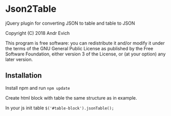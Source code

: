 # Json2Table
jQuery plugin for converting JSON to table and table to JSON

Copyright (C) 2018 Andr Evich

This program is free software: you can redistribute it and/or modify
it under the terms of the GNU General Public License as published by
the Free Software Foundation, either version 3 of the License, or
(at your option) any later version.

<h2>Installation</h2>
Install npm and run <code>npm update</code>

Create html block with table the same structure as in example.

In your js init table
<code>$('#table-block').jsonTable();</code>
